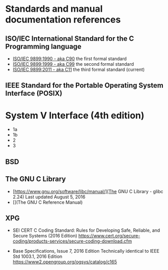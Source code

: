 # Standards and manual documentation references

## ISO/IEC International Standard for the C Programming language

- [ISO/IEC 9899:1990 - aka C90](http://www.) the first formal standard
- [ISO/IEC 9899:1999 - aka C99](http://www.) the second formal standard
- [ISO/IEC 9899:2011 - aka C11](http://www.) the third formal standard (current)


## IEEE Standard for the Portable Operating System Interface (POSIX)


# System V Interface (4th edition)
- 1a
- 1b
- 2
- 3

## BSD

## The GNU C Library
- [https://www.gnu.org/software/libc/manual/](The GNU C Library - glibc 2.24) Last updated August 5, 2016
- [](The GNU C Reference Manual)


## XPG

* SEI CERT C Coding Standard: Rules for Developing Safe, Reliable, and Secure Systems (2016 Edition)
  https://www.cert.org/secure-coding/products-services/secure-coding-download.cfm

* Base Specifications, Issue 7, 2016 Edition
  Technically identical to IEEE Std 1003.1, 2016 Edition
  https://www2.opengroup.org/ogsys/catalog/c165
